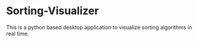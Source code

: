 # Sorting-Visualizer
This is a python based desktop application to visualize sorting algorithms in real time.
